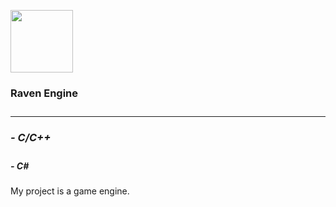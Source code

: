 <p><img src="https://github.com/JohnnyDev2001/Raven/blob/main/RavenIcon/RavenLogo.png?raw=true" width="100px"></p>

<b><h3>Raven Engine<h3></b>
<hr></hr>

<h5> - C/C++</h5>
<h5> - C#</h5>

My project is a game engine.
